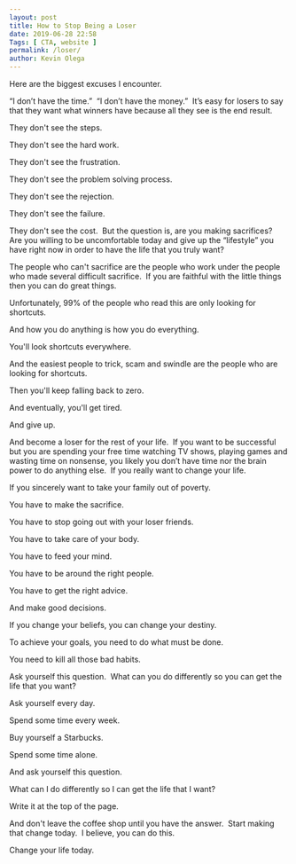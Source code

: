 ```yaml
--- 
layout: post 
title: How to Stop Being a Loser
date: 2019-06-28 22:58
Tags: [ CTA, website ]
permalink: /loser/ 
author: Kevin Olega 
--- 
```

Here are the biggest excuses I encounter.

“I don’t have the time.”⁣
⁣
“I don’t have the money.”⁣
⁣
It’s easy for losers to say that they want what winners have because all they see is the end result.⁣

They don't see the steps.

They don't see the hard work.

They don't see the frustration.

They don't see the problem solving process.

They don't see the rejection.

They don't see the failure.

They don't see the cost.
⁣
But the question is, are you making sacrifices?⁣
⁣
Are you willing to be uncomfortable today and give up the “lifestyle” you have right now in order to have the life that you truly want?

The people who can't sacrifice are the people who work under the people who made several difficult sacrifice.⁣
⁣
If you are faithful with the little things then you can do great things.

Unfortunately, 99% of the people who read this are only looking for shortcuts.

And how you do anything is how you do everything.⁣

You'll look shortcuts everywhere.

And the easiest people to trick, scam and swindle are the people who are looking for shortcuts.

Then you'll keep falling back to zero.

And eventually, you'll get tired.

And give up.

And become a loser for the rest of your life.
⁣
If you want to be successful but you are spending your free time watching TV shows, playing games and wasting time on nonsense, you likely you don’t have time nor the brain power to do anything else.⁣
⁣
If you really want to change your life.

If you sincerely want to take your family out of poverty.

You have to make the sacrifice.

You have to stop going out with your loser friends.

You have to take care of your body.

You have to feed your mind.

You have to be around the right people.

You have to get the right advice.

And make good decisions.

If you change your beliefs, you can change your destiny.

To achieve your goals, you need to do what must be done.

You need to kill all those bad habits.

Ask yourself this question.
⁣
What can you do differently so you can get the life that you want?⁣

Ask yourself every day.

Spend some time every week.

Buy yourself a Starbucks.

Spend some time alone.

And ask yourself this question.

What can I do differently so I can get the life that I want?

Write it at the top of the page.

And don't leave the coffee shop until you have the answer.
⁣
Start making that change today.⁣
⁣
I believe, you can do this.⁣

Change your life today.